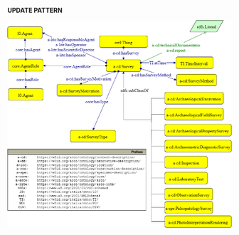 **UPDATE PATTERN**


![Survey pattern graph](https://github.com/ICCD-MiBACT/ArCo/blob/DEV-1.3.0/ArCo-release/test/2.0/Survey/Survey-Pattern.drawio.png?raw=true)

